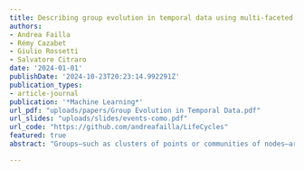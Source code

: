 ```yaml
---
title: Describing group evolution in temporal data using multi-faceted events
authors:
- Andrea Failla
- Rémy Cazabet
- Giulio Rossetti
- Salvatore Citraro
date: '2024-01-01'
publishDate: '2024-10-23T20:23:14.992291Z'
publication_types:
- article-journal
publication: '*Machine Learning*'
url_pdf: "uploads/papers/Group Evolution in Temporal Data.pdf"
url_slides: "uploads/slides/events-como.pdf"
url_code: "https://github.com/andreafailla/LifeCycles"
featured: true
abstract: "Groups—such as clusters of points or communities of nodes—are fundamental when addressing various data mining tasks. In temporal data, the predominant approach for characterizing group evolution has been through the identification of “events”. However, the events usually described in the literature, e.g., shrinks/growths, splits/merges, are often arbitrarily defined, creating a gap between such theoretical/predefined types and real-data group observations. Moving beyond existing taxonomies, we think of events as “archetypes” characterized by a unique combination of quantitative dimensions that we call “facets”. Group dynamics are defined by their position within the facet space, where archetypal events occupy extremities. Thus, rather than enforcing strict event types, our approach can allow for hybrid descriptions of dynamics involving group proximity to multiple archetypes. We apply our framework to evolving groups from several face-to-face interaction datasets, showing it enables richer, more reliable characterization of group dynamics with respect to state-of-the-art methods, especially when the groups are subject to complex relationships. Our approach also offers intuitive solutions to common tasks related to dynamic group analysis, such as choosing an appropriate aggregation scale, quantifying partition stability, and evaluating event quality."

---
```

